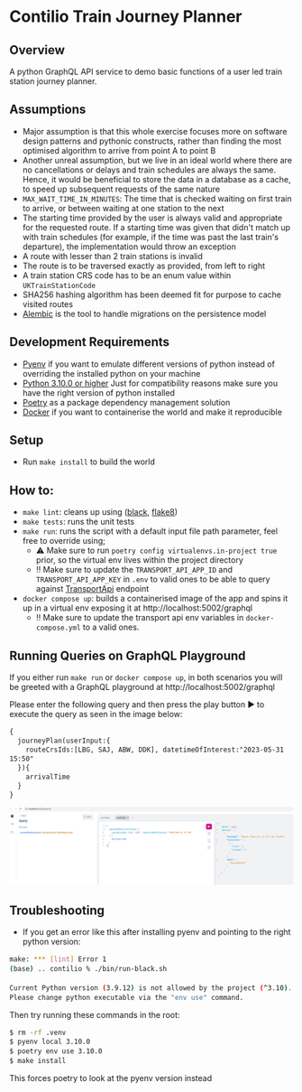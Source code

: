 Contilio Train Journey Planner
==============================

Overview
--------
A python GraphQL API service to demo basic functions of a user led train station journey planner.

Assumptions
-----------

* Major assumption is that this whole exercise focuses more on software design patterns and pythonic constructs,
  rather than finding the most optimised algorithm to arrive from point A to point B
* Another unreal assumption, but we live in an ideal world where there are no cancellations or delays and train 
  schedules are always the same. Hence, it would be beneficial to store the data in a database as a cache, 
  to speed up subsequent requests of the same nature
* `MAX_WAIT_TIME_IN_MINUTES`: The time that is checked waiting on first train to arrive, or between waiting 
  at one station to the next
* The starting time provided by the user is always valid and appropriate for the requested route. If a starting 
  time was given that didn't match up with train schedules (for example, if the time was past the last train's 
  departure), the implementation would throw an exception
* A route with lesser than 2 train stations is invalid
* The route is to be traversed exactly as provided, from left to right
* A train station CRS code has to be an enum value within `UKTrainStationCode`
* SHA256 hashing algorithm has been deemed fit for purpose to cache visited routes
* [Alembic](https://github.com/sqlalchemy/alembic) is the tool to handle migrations on the persistence model

Development Requirements
------------------------

* [Pyenv](https://github.com/pyenv/pyenv) if you want to emulate different versions of python instead of overriding the installed python on your machine
* [Python 3.10.0 or higher](https://www.python.org/downloads/release/python-3100/) Just for compatibility reasons make sure you have the right version of python installed
* [Poetry](https://python-poetry.org/) as a package dependency management solution
* [Docker](https://www.docker.com/) if you want to containerise the world and make it reproducible

Setup
-----
* Run `make install` to build the world

How to:
-------
* `make lint`: cleans up using ([black](https://pypi.org/project/black/), [flake8](https://pypi.org/project/flake8/))
* `make tests`: runs the unit tests
* `make run`: runs the script with a default input file path parameter, feel free to override using;
  - :warning: Make sure to run `poetry config virtualenvs.in-project true` prior, so the virtual env lives within the project directory
  - :bangbang: Make sure to update the `TRANSPORT_API_APP_ID` and `TRANSPORT_API_APP_KEY` in `.env` to valid ones
    to be able to query against [TransportApi](https://transportapi.com) endpoint
* `docker compose up`: builds a containerised image of the app and spins it up in a virtual env exposing it at http://localhost:5002/graphql
  - :bangbang: Make sure to update the transport api env variables in `docker-compose.yml` to a valid ones.

Running Queries on GraphQL Playground
-------------------------------------
If you either run `make run` or `docker compose up`, in both scenarios you will be greeted with a GraphQL playground at http://localhost:5002/graphql

Please enter the following query and then press the play button :arrow_forward: to execute the query as seen in the image below:
```
{
  journeyPlan(userInput:{
    routeCrsIds:[LBG, SAJ, ABW, DDK], datetimeOfInterest:"2023-05-31 15:50"
  }){
    arrivalTime
  }
}
```

![img.png](assets/img.png)

Troubleshooting
---------------

* If you get an error like this after installing pyenv and pointing to the right python version:
```bash
make: *** [lint] Error 1
(base) .. contilio % ./bin/run-black.sh

Current Python version (3.9.12) is not allowed by the project (^3.10).
Please change python executable via the "env use" command.
```
Then try running these commands in the root:
```bash
$ rm -rf .venv
$ pyenv local 3.10.0
$ poetry env use 3.10.0
$ make install
```
This forces poetry to look at the pyenv version instead